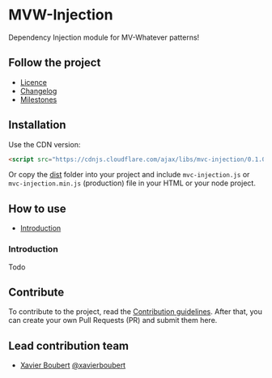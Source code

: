 # MVW-Injection

Dependency Injection module for MV-Whatever patterns!

## Follow the project

* [Licence](https://github.com/XavierBoubert/mvw-injection/blob/master/LICENSE)
* [Changelog](https://github.com/XavierBoubert/mvw-injection/blob/master/CHANGELOG.md)
* [Milestones](https://github.com/XavierBoubert/mvw-injection/issues/milestones?state=open)

## Installation

Use the CDN version:
```HTML
<script src="https://cdnjs.cloudflare.com/ajax/libs/mvc-injection/0.1.0/mvc-injection.min.js"></script>
```

Or copy the [dist](https://github.com/XavierBoubert/mvc-injection/tree/master/dist) folder into your project and include ```mvc-injection.js``` or ```mvc-injection.min.js``` (production) file in your HTML or your node project.

## How to use

 - [Introduction](#introduction)

### <a name="introduction"></a> Introduction

Todo

## Contribute

To contribute to the project, read the [Contribution guidelines](https://github.com/XavierBoubert/mvw-injection/blob/master/CONTRIBUTING.md).
After that, you can create your own Pull Requests (PR) and submit them here.

## Lead contribution team

* [Xavier Boubert](http://xavierboubert.fr) [@xavierboubert](http://twitter.com/XavierBoubert)
